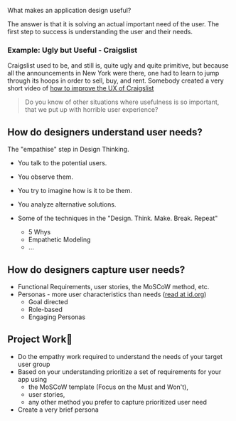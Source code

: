 What makes an application design useful? 

The answer is that it is solving an actual important need of the user.
The first step to success is understanding the user and their needs.

### Example: Ugly but Useful - Craigslist

Craigslist used to be, and still is, quite ugly and quite primitive, but because all the announcements in New York were there, one had to learn to jump through its hoops in order to sell, buy, and rent. Somebody created a very short video of [how to improve the UX of Craigslist](https://youtube.com/shorts/smicZwXD5GI?feature=share) 
> Do you know of other situations where usefulness is so important, that we put up with horrible user experience? 


## How do designers understand user needs?

The "empathise" step in Design Thinking.

- You talk to the potential users. 
- You observe them.
- You try to imagine how is it to be them.
- You analyze alternative solutions. 

- Some of the techniques in the "Design. Think. Make. Break. Repeat"
	- 5 Whys
	- Empathetic Modeling
	- ...

## How do designers capture user needs?
- Functional Requirements, user stories, the MoSCoW method, etc. 
- Personas - more user characteristics than needs ([read at id.org](https://www.interaction-design.org/literature/article/personas-why-and-how-you-should-use-them))
	- Goal directed
	- Role-based
	- Engaging Personas 


## Project Work👬
- Do the empathy work required to understand the needs of your target user group
- Based on your understanding prioritize a set of requirements for your app using 
	- the MoSCoW template (Focus on the Must and Won't),
	- user stories,
	- any other method you prefer to capture prioritized user need
- Create a very brief persona 


